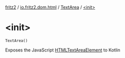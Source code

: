 [fritz2](../../index.md) / [io.fritz2.dom.html](../index.md) / [TextArea](index.md) / [&lt;init&gt;](./-init-.md)

# &lt;init&gt;

`TextArea()`

Exposes the JavaScript [HTMLTextAreaElement](https://developer.mozilla.org/en/docs/Web/API/HTMLTextAreaElement) to Kotlin

